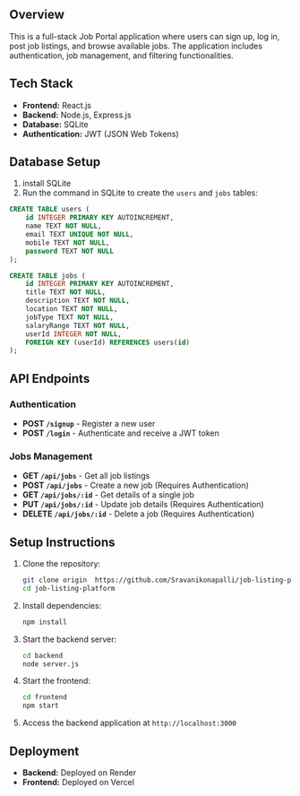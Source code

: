 ## Overview
This is a full-stack Job Portal application where users can sign up, log in, post job listings, and browse available jobs. The application includes authentication, job management, and filtering functionalities.

## Tech Stack
- **Frontend:** React.js
- **Backend:** Node.js, Express.js
- **Database:** SQLite
- **Authentication:** JWT (JSON Web Tokens)

## Database Setup
1. install SQLite
2. Run the command in SQLite to create the `users` and `jobs` tables:

```sql
CREATE TABLE users (
    id INTEGER PRIMARY KEY AUTOINCREMENT,
    name TEXT NOT NULL,
    email TEXT UNIQUE NOT NULL,
    mobile TEXT NOT NULL,
    password TEXT NOT NULL
);

CREATE TABLE jobs (
    id INTEGER PRIMARY KEY AUTOINCREMENT,
    title TEXT NOT NULL,
    description TEXT NOT NULL,
    location TEXT NOT NULL,
    jobType TEXT NOT NULL,
    salaryRange TEXT NOT NULL,
    userId INTEGER NOT NULL,
    FOREIGN KEY (userId) REFERENCES users(id)
);
```

## API Endpoints
### Authentication
- **POST `/signup`** - Register a new user
- **POST `/login`** - Authenticate and receive a JWT token

### Jobs Management
- **GET `/api/jobs`** - Get all job listings
- **POST `/api/jobs`** - Create a new job (Requires Authentication)
- **GET `/api/jobs/:id`** - Get details of a single job
- **PUT `/api/jobs/:id`** - Update job details (Requires Authentication)
- **DELETE `/api/jobs/:id`** - Delete a job (Requires Authentication)

## Setup Instructions
1. Clone the repository:
   ```sh
   git clone origin  https://github.com/Sravanikonapalli/job-listing-platform.git 
   cd job-listing-platform
   ```
2. Install dependencies:
   ```sh
   npm install
   ```
3. Start the backend server:
   ```sh
   cd backend
   node server.js
   ```
4. Start the frontend:
   ```sh
   cd frontend
   npm start
   ```
5. Access the backend application at `http://localhost:3000`

## Deployment
- **Backend:** Deployed on Render
- **Frontend:** Deployed on Vercel


